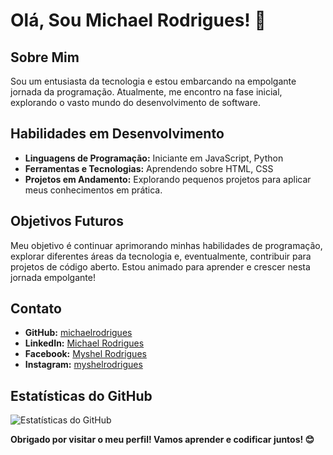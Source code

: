 # Olá, Sou Michael Rodrigues! 👋

## Sobre Mim

Sou um entusiasta da tecnologia e estou embarcando na empolgante jornada da programação. Atualmente, me encontro na fase inicial, explorando o vasto mundo do desenvolvimento de software.

## Habilidades em Desenvolvimento

- **Linguagens de Programação:** Iniciante em JavaScript, Python
- **Ferramentas e Tecnologias:** Aprendendo sobre HTML, CSS
- **Projetos em Andamento:** Explorando pequenos projetos para aplicar meus conhecimentos em prática.

## Objetivos Futuros

Meu objetivo é continuar aprimorando minhas habilidades de programação, explorar diferentes áreas da tecnologia e, eventualmente, contribuir para projetos de código aberto. Estou animado para aprender e crescer nesta jornada empolgante!

## Contato

- **GitHub:** [michaelrodrigues](https://github.com/michaelrodrigues)
- **LinkedIn:** [Michael Rodrigues](https://www.linkedin.com/in/michael-rodrigues-b741a1104/)
- **Facebook:** [Myshel Rodrigues](https://www.facebook.com/myshel.rodrigues)
- **Instagram:** [myshelrodrigues](https://www.instagram.com/myshelrodrigues)

## Estatísticas do GitHub

![Estatísticas do GitHub](https://github-readme-stats.vercel.app/api?username=michaelrodrigues&show_icons=true&count_private=true)

**Obrigado por visitar o meu perfil! Vamos aprender e codificar juntos! 😊**
